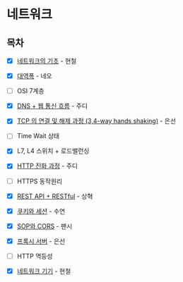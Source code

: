 # 네트워크

## 목차

* [x] [네트워크의 기초](https://github.com/Fancy96/2023-CS-Study/blob/main/Network/network_basic.md) - 현철

* [x] [대역폭](https://github.com/Fancy96/2023-CS-Study/blob/main/Network/network_bandwidth.md) - 네오

* [ ] OSI 7계층

* [x] [DNS + 웹 통신 흐름](https://github.com/Fancy96/2023-CS-Study/blob/main/Network/network_dns_and_network_flow.md) - 주디

* [x] [TCP 의 연결 및 해제 과정 (3,4-way hands shaking)](https://github.com/Fancy96/2023-CS-Study/blob/main/Network/network_tcp_and_udp.md) - 은선

* [ ] Time Wait 상태

* [x] L7, L4 스위치 + 로드밸런싱

* [x] [HTTP 진화 과정](https://github.com/Fancy96/2023-CS-Study/blob/main/Network/network_http.md) - 주디

* [ ] HTTPS 동작원리

* [x] [REST API + RESTful](https://github.com/Fancy96/2023-CS-Study/blob/main/Network/network_rest_api_restful.md) - 상혁


* [x] [쿠키와 세션](https://github.com/Fancy96/2023-CS-Study/blob/main/Network/network_cookie_and_session.md) - 수연

* [x] [SOP와 CORS](https://github.com/Fancy96/2023-CS-Study/blob/main/Network/network_sop_and_cors.md) - 팬시

* [x] [프록시 서버](https://github.com/Fancy96/2023-CS-Study/blob/main/Network/network_proxy_server.md) - 은선

* [ ] HTTP 멱등성

* [x] [네트워크 기기](https://github.com/Fancy96/2023-CS-Study/blob/main/Network/network_devices.md) - 현철
